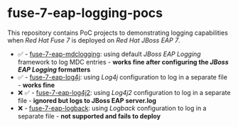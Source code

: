 # fuse-7-eap-logging-pocs

This repository contains PoC projects to demonstrating logging capabilities when _Red Hat Fuse 7_ is deployed on _Red Hat JBoss EAP 7_.

* :white_check_mark: - [fuse-7-eap-mdclogging](fuse-7-eap-mdclogging): using default _JBoss EAP Logging_ framework to log MDC entries - **works fine after configuring the _JBoss EAP Logging_ formatters**
* :white_check_mark: - [fuse-7-eap-log4j](fuse-7-eap-log4j): using _Log4j_ configuration to log in a separate file - **works fine** 
* :x: :white_check_mark: - [fuse-7-eap-log4j2](fuse-7-eap-log4j2): using _Log4j2_ configuration to log in a separate file - **ignored but logs to JBoss EAP server.log**
* :x: - [fuse-7-eap-logback](fuse-7-eap-logback): using _Logback_ configuration to log in a separate file - **not supported and fails to deploy**